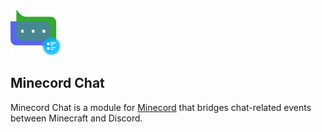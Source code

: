 <img alt="Minecord Chat Icon" src="src/main/resources/assets/minecord-chat/icon.svg" height="72">

## Minecord Chat

Minecord Chat is a module for [Minecord](../README.md) that bridges chat-related
events between Minecraft and Discord.
